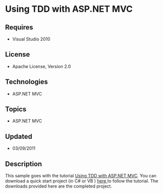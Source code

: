 # Using TDD with ASP.NET MVC
## Requires
- Visual Studio 2010
## License
- Apache License, Version 2.0
## Technologies
- ASP.NET MVC
## Topics
- ASP.NET MVC
## Updated
- 03/09/2011
## Description

<p>This sample goes with the tutorial <a href="http://msdn.microsoft.com/en-us/library/gg416511(VS.98).aspx">
Using TDD with ASP.NET MVC</a>. You can download a quick start project (in C# or VB )
<a href="http://go.microsoft.com/fwlink/?LinkId=199841">here&nbsp;</a>to follow the tutorial. The downloads provided here are the completed project.</p>
